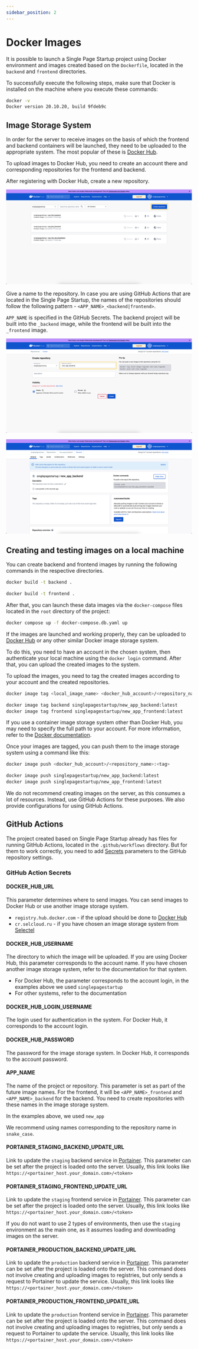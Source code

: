 ```yaml
---
sidebar_position: 2
---
```


# Docker Images

It is possible to launch a Single Page Startup project using Docker environment and images created based on the `Dockerfile`, located in the `backend` and `frontend` directories.

To successfully execute the following steps, make sure that Docker is installed on the machine where you execute these commands:

```bash title="in any folder"
docker -v
Docker version 20.10.20, build 9fdeb9c
```

## Image Storage System

In order for the server to receive images on the basis of which the frontend and backend containers will be launched, they need to be uploaded to the appropriate system. The most popular of these is [Docker Hub](https://hub.docker.com/).

To upload images to Docker Hub, you need to create an account there and corresponding repositories for the frontend and backend.

After registering with Docker Hub, create a new repository.

![Create repo](./img/create-repository.png)

Give a name to the repository. In case you are using GitHub Actions that are located in the Single Page Startup, the names of the repositories should follow the following pattern - `<APP_NAME>_<backend|frontend>`.

`APP_NAME` is specified in the GitHub Secrets. The backend project will be built into the `_backend` image, while the frontend will be built into the `_frontend` image.

![Repo name](./img/add-repo-name.png)

![Created](./img/created.png)

## Creating and testing images on a local machine

You can create backend and frontend images by running the following commands in the respective directories.

```bash title="in backend folder"
docker build -t backend .
```

```bash title="in frontend folder"
docker build -t frontend .
```

After that, you can launch these data images via the `docker-compose` files located in the `root` directory of the project:

```bash title="in root folder"
docker compose up -f docker-compose.db.yaml up
```

If the images are launched and working properly, they can be uploaded to [Docker Hub](https://hub.docker.com/) or any other similar Docker image storage system.

To do this, you need to have an account in the chosen system, then authenticate your local machine using the `docker login` command. After that, you can upload the created images to the system.

To upload the images, you need to tag the created images according to your account and the created repositories.

```bash
docker image tag <local_image_name> <docker_hub_account>/<repository_name>:<tag>
```

```bash title="in any folder"
docker image tag backend singlepagestartup/new_app_backend:latest
docker image tag frontend singlepagestartup/new_app_frontend:latest
```

If you use a container image storage system other than Docker Hub, you may need to specify the full path to your account. For more information, refer to the [Docker documentation](https://docs.docker.com/engine/reference/commandline/push/#all-tags).

Once your images are tagged, you can push them to the image storage system using a command like this:

```bash
docker image push <docker_hub_account>/<repository_name>:<tag>
```

```bash title="in any folder"
docker image push singlepagestartup/new_app_backend:latest
docker image push singlepagestartup/new_app_frontend:latest
```

We do not recommend creating images on the server, as this consumes a lot of resources. Instead, use GitHub Actions for these purposes. We also provide configurations for using GitHub Actions.

## GitHub Actions

The project created based on Single Page Startup already has files for running GitHub Actions, located in the `.github/workflows` directory. But for them to work correctly, you need to add [Secrets](https://docs.github.com/ru/actions/security-guides/encrypted-secrets) parameters to the GitHub repository settings.

### GitHub Action Secrets

#### DOCKER_HUB_URL

This parameter determines where to send images. You can send images to Docker Hub or use another image storage system.

- `registry.hub.docker.com` - if the upload should be done to [Docker Hub](https://hub.docker.com/)
- `cr.selcloud.ru` - if you have chosen an image storage system from [Selectel](https://selectel.ru/services/cloud/container-registry/)

#### DOCKER_HUB_USERNAME

The directory to which the image will be uploaded. If you are using Docker Hub, this parameter corresponds to the account name. If you have chosen another image storage system, refer to the documentation for that system.

- For Docker Hub, the parameter corresponds to the account login, in the examples above we used `singlepagestartup`
- For other systems, refer to the documentation

#### DOCKER_HUB_LOGIN_USERNAME

The login used for authentication in the system. For Docker Hub, it corresponds to the account login.

#### DOCKER_HUB_PASSWORD

The password for the image storage system. In Docker Hub, it corresponds to the account password.

#### APP_NAME

The name of the project or repository. This parameter is set as part of the future image names. For the frontend, it will be `<APP_NAME>_frontend` and `<APP_NAME>_backend` for the backend. You need to create repositories with these names in the image storage system.

In the examples above, we used `new_app`

We recommend using names corresponding to the repository name in `snake_case`.

#### PORTAINER_STAGING_BACKEND_UPDATE_URL

Link to update the `staging` backend service in [Portainer](https://www.portainer.io/). This parameter can be set after the project is loaded onto the server. Usually, this link looks like `https://<portainer_host.your_domain.com>/<token>`

#### PORTAINER_STAGING_FRONTEND_UPDATE_URL

Link to update the `staging` frontend service in [Portainer](https://www.portainer.io/). This parameter can be set after the project is loaded onto the server. Usually, this link looks like `https://<portainer_host.your_domain.com>/<token>`

If you do not want to use 2 types of environments, then use the `staging` environment as the main one, as it assumes loading and downloading images on the server.

#### PORTAINER_PRODUCTION_BACKEND_UPDATE_URL

Link to update the `production` backend service in [Portainer](https://www.portainer.io/). This parameter can be set after the project is loaded onto the server. This command does not involve creating and uploading images to registries, but only sends a request to Portainer to update the service. Usually, this link looks like `https://<portainer_host.your_domain.com>/<token>`

#### PORTAINER_PRODUCTION_FRONTEND_UPDATE_URL

Link to update the `production` frontend service in [Portainer](https://www.portainer.io/). This parameter can be set after the project is loaded onto the server. This command does not involve creating and uploading images to registries, but only sends a request to Portainer to update the service. Usually, this link looks like `https://<portainer_host.your_domain.com>/<token>`
